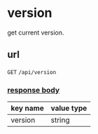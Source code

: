 # version

get current version.

## url

`GET` `/api/version`

### [response body](./response.html)

key name | value type
--- | ---
version | string
